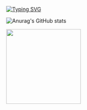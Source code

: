[![Typing SVG](https://readme-typing-svg.herokuapp.com/?color=00a400&size=35&center=true&vCenter=true&width=1000&lines=Hi,+I'm+Sanaa+Ennaji;I'm+a+Full+Stack+Developer+:%29)](https://git.io/typing-svg)






![Anurag's GitHub stats](https://github-readme-stats.vercel.app/api?username=sanaa-ennaji&show_icons=true&theme=radical)

<a href="https://github.com/sanaa-ennaji/convoychat">
  <img height=200 align="center" src="https://github-readme-stats.vercel.app/api/top-langs?username=sanaa-ennaji&layout=compact&langs_count=8&card_width=320" />
</a>
